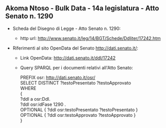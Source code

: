 ## Akoma Ntoso - Bulk Data - 14a legislatura - Atto Senato n. 1290 ##

* Scheda del Disegno di Legge - Atto Senato n. 1290:
	* http url: http://www.senato.it/leg/14/BGT/Schede/Ddliter/17242.htm

* Riferimenti al sito OpenData del Senato http://dati.senato.it/:
	* Link OpenData: http://dati.senato.it/ddl/17242
	* Query SPARQL per i documenti relativi all'Atto Senato:

        PREFIX osr: <http://dati.senato.it/osr/>  
		SELECT DISTINCT ?testoPresentato ?testoApprovato  
		WHERE  
		{  
		    ?ddl a osr:Ddl.  
		    ?ddl osr:idFase 1290 .  
		    OPTIONAL { ?ddl osr:testoPresentato ?testoPresentato }  
		    OPTIONAL { ?ddl osr:testoApprovato ?testoApprovato }  
		}
		